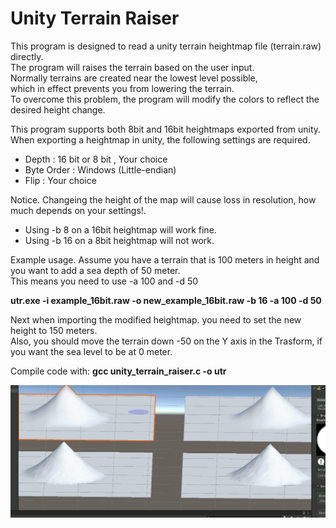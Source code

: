 # Unity Terrain Raiser
	
This program is designed to read a unity terrain heightmap file (terrain.raw) directly.<br/>
The program will raises the terrain based on the user input.<br/>
Normally terrains are created near the lowest level possible,<br/>which in effect prevents you from lowering the terrain.<br/>
To overcome this problem, the program will modify the colors to reflect the desired height change.<br/>
	
This program supports both 8bit and 16bit heightmaps exported from unity.<br/>
When exporting a heightmap in unity, the following settings are required.<br/>

* Depth       : 16 bit or 8 bit , Your choice
* Byte Order  : Windows (Little-endian)
* Flip        : Your choice
	
Notice. Changeing the height of the map will cause loss in resolution, how much depends on your settings!.
		
* Using -b 8 on a 16bit heightmap will work fine.
* Using -b 16 on a 8bit heightmap will not work.
	
	
Example usage.
Assume you have a terrain that is 100 meters in height and you want to add a sea depth of 50 meter.<br/>
This means you need to use -a 100 and -d 50<br/>
	
**utr.exe -i example_16bit.raw -o new_example_16bit.raw -b 16 -a 100 -d 50**

Next when importing the modified heightmap. you need to set the new height to 150 meters.<br/>
Also, you should move the terrain down -50 on the Y axis in the Trasform, if you want the sea level to be at 0 meter.<br/>
	
	
Compile code with:
**gcc unity_terrain_raiser.c -o utr**

![Image description](https://github.com/nuxil/Unity-Terrain-Raiser/blob/main/unity.gif)
